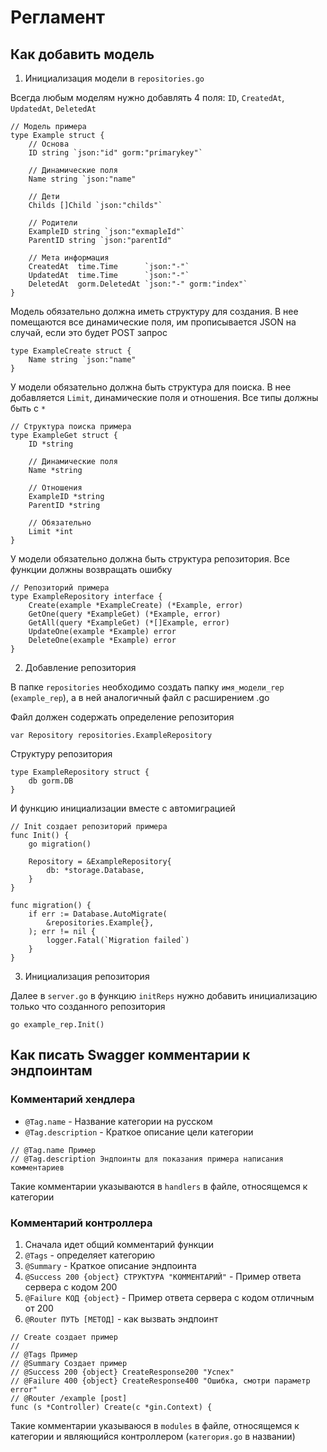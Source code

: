 # Регламент

## Как добавить модель

1. Инициализация модели в `repositories.go`

Всегда любым моделям нужно добавлять 4 поля: `ID`, `CreatedAt`, `UpdatedAt`, `DeletedAt`

```golang
// Модель примера
type Example struct {
	// Основа
	ID string `json:"id" gorm:"primarykey"`

	// Динамические поля
	Name string `json:"name"

	// Дети
	Childs []Child `json:"childs"`

	// Родители
	ExampleID string `json:"exmapleId"`
	ParentID string `json:"parentId"

	// Мета информация
	CreatedAt  time.Time      `json:"-"`
	UpdatedAt  time.Time      `json:"-"`
	DeletedAt  gorm.DeletedAt `json:"-" gorm:"index"`
}
```

Модель обязательно должна иметь структуру для создания. В нее помещаются все динамические поля, им прописывается JSON на случай, если это будет POST запрос

```golang
type ExampleCreate struct {
	Name string `json:"name"
}
```

У модели обязательно должна быть структура для поиска. В нее добавляется `Limit`, динамические поля и отношения. Все типы должны быть с `*`

```golang
// Структура поиска примера
type ExampleGet struct {
	ID *string

	// Динамические поля
	Name *string

	// Отношения
	ExampleID *string
	ParentID *string

	// Обязательно
	Limit *int
}
```

У модели обязательно должна быть структура репозитория. Все функции должны возвращать ошибку

```golang
// Репозиторий примера
type ExampleRepository interface {
	Create(example *ExampleCreate) (*Example, error)
	GetOne(query *ExampleGet) (*Example, error)
	GetAll(query *ExampleGet) (*[]Example, error)
	UpdateOne(example *Example) error
	DeleteOne(example *Example) error
}
```

2. Добавление репозитория

В папке `repositories` необходимо создать папку `имя_модели_rep` (`example_rep`),
а в ней аналогичный файл с расширением .go

Файл должен содержать определение репозитория

```golang
var Repository repositories.ExampleRepository
```

Структуру репозитория

```golang
type ExampleRepository struct {
	db gorm.DB
}
```

И функцию инициализации вместе с автомиграцией

```golang
// Init создает репозиторий примера
func Init() {
	go migration()

	Repository = &ExampleRepository{
		db: *storage.Database,
	}
}

func migration() {
	if err := Database.AutoMigrate(
		&repositories.Example{},
	); err != nil {
		logger.Fatal(`Migration failed`)
	}
}
```

3. Инициализация репозитория

Далее в `server.go` в функцию `initReps` нужно добавить инициализацию только что созданного репозитория

```golang
go example_rep.Init()
```

## Как писать Swagger комментарии к эндпоинтам

### Комментарий хендлера

-   `@Tag.name` - Название категории на русском
-   `@Tag.description` - Краткое описание цели категории

```golang
// @Tag.name Пример
// @Tag.description Эндпоинты для показания примера написания комментариев
```

Такие комментарии указываются в `handlers` в файле, относящемся к категории

### Комментарий контроллера

1. Сначала идет общий комментарий функции
2. `@Tags` - определяет категорию
3. `@Summary` - Краткое описание эндпоинта
4. `@Success 200 {object} СТРУКТУРА "КОММЕНТАРИЙ"` - Пример ответа сервера с кодом 200
5. `@Failure КОД {object}` - Пример ответа сервера с кодом отличным от 200
6. `@Router ПУТЬ [МЕТОД]` - как вызвать эндпоинт

```golang
// Create создает пример
//
// @Tags Пример
// @Summary Создает пример
// @Success 200 {object} CreateResponse200 "Успех"
// @Failure 400 {object} CreateResponse400 "Ошибка, смотри параметр error"
// @Router /example [post]
func (s *Controller) Create(c *gin.Context) {
```

Такие комментарии указываюся в `modules` в файле, относящемся к категории и являющийся контроллером (`категория.go` в названии)
